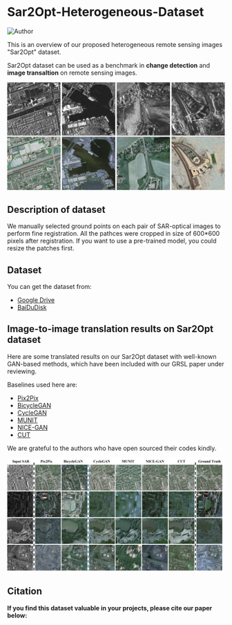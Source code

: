 # Sar2Opt-Heterogeneous-Dataset

![Author](https://img.shields.io/badge/Author-MarsZYT-orange.svg)

This is an overview of our proposed heterogeneous remote sensing images "Sar2Opt" dataset.  

Sar2Opt dataset can be used as a benchmark in __change detection__ and __image transaltion__ on remote sensing images.

![Examples](https://github.com/MarsZhaoYT/Sar2Opt-Heterogeneous-Dataset/blob/main/imgs/Honeyview_sar2opt.png)  


## Description of dataset
We manually selected ground points on each pair of SAR-optical images to perform fine registration. All the pathces were cropped in size of 600*600 pixels after registration. If you want to use a pre-trained model, you could resize the patches first.

## Dataset
You can get the dataset from:  
- [Google Drive]()  
- [BaiDuDisk]()


## Image-to-image translation results on __Sar2Opt dataset__
Here are some translated results on our Sar2Opt dataset with well-known GAN-based methods, which have been included with our GRSL paper under reviewing.

Baselines used here are: 
- [Pix2Pix](https://github.com/junyanz/pytorch-CycleGAN-and-pix2pix)
- [BicycleGAN](https://github.com/junyanz/BicycleGAN)
- [CycleGAN](https://github.com/junyanz/pytorch-CycleGAN-and-pix2pix)
- [MUNIT](https://github.com/NVlabs/MUNIT)
- [NICE-GAN](https://github.com/alpc91/NICE-GAN-pytorch)
- [CUT](https://github.com/taesungp/contrastive-unpaired-translation)  

We are grateful to the authors who have open sourced their codes kindly.

![results](https://github.com/MarsZhaoYT/Sar2Opt-Heterogeneous-Dataset/blob/main/imgs/Honeyview_translated_results.png)

## Citation
__If you find this dataset valuable in your projects, please cite our paper below:__

```

```
